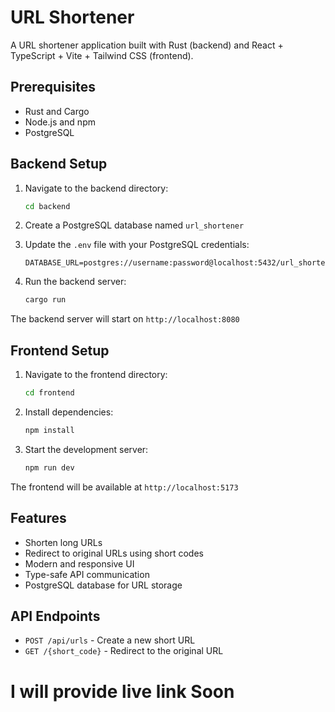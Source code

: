 # URL Shortener

A URL shortener application built with Rust (backend) and React + TypeScript + Vite + Tailwind CSS (frontend).

## Prerequisites

- Rust and Cargo
- Node.js and npm
- PostgreSQL

## Backend Setup

1. Navigate to the backend directory:
   ```bash
   cd backend
   ```

2. Create a PostgreSQL database named `url_shortener`

3. Update the `.env` file with your PostgreSQL credentials:
   ```
   DATABASE_URL=postgres://username:password@localhost:5432/url_shortener
   ```

4. Run the backend server:
   ```bash
   cargo run
   ```

The backend server will start on `http://localhost:8080`

## Frontend Setup

1. Navigate to the frontend directory:
   ```bash
   cd frontend
   ```

2. Install dependencies:
   ```bash
   npm install
   ```

3. Start the development server:
   ```bash
   npm run dev
   ```

The frontend will be available at `http://localhost:5173`

## Features

- Shorten long URLs
- Redirect to original URLs using short codes
- Modern and responsive UI
- Type-safe API communication
- PostgreSQL database for URL storage

## API Endpoints

- `POST /api/urls` - Create a new short URL
- `GET /{short_code}` - Redirect to the original URL 


# I will provide live link Soon
